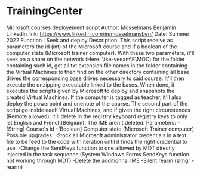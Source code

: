 # TrainingCenter

Microsoft courses deployement script
    Author: Mosselmans Benjamin
    Linkedin link: https://www.linkedin.com/in/mosselmansben/
    Date: Summer 2022
    Function : Seek and deploy
    Description: This script receive as parameters the id (int) of the Microsoft course and if a boolean of the computer state (Microsoft trainer computer). With these       two parameters, it'll seek on a share 
    on the network (Here: \\tke-veeam\E\MOC) for the folder containing such id, get all txt extension file names in the folder containing the Virtual Machines to then       find on the other directory containing all
    base drives the corresponding base drives necessary to said course. It'll then execute the unzipping executable linked to the bases. When done, it executes the           scripts given by Microsoft to deploy and snapshots
    the created Virtual Machines.
    If the computer is tagged as teacher, it'll also deploy the powerpoint and onenote of the course.
    The second part of the script go inside each Virtual Machines, and if given the right circunstences (Remote allowed), it'll delete in the registry keyboard registry     keys to only let English and French(Belgium).
    The IME aren't deleted.
    Parameters: -[String] Course's id
                -[Boolean] Computer state (Microsoft Trainer computer)
    Possible upgrades: -Stock all Microsoft administrator credentials in a text file to be feed to the code with iteration until it finds the right credential to use.
                       -Change the SendKeys function to one allowed by MDT directly injected in the task sequence (System.Windows.Forms.SendKeys function not working                             through MDT)
                       -Delete the additionnal IME
                       -Silent rearm (slmgr -rearm)
